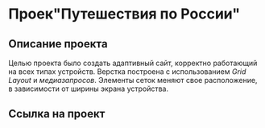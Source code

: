 # Проек"Путешествия по России"

## Описание проекта

Целью проекта было создать адаптивный сайт, корректно работающий на всех типах устройств. Верстка построена с использованием *Grid Layout* и *медиазапросов*. Элементы сеток меняют свое расположение, в зависимости от ширины экрана устройства.

## Ссылка на проект